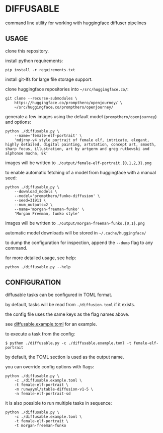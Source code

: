 # DIFFUSABLE

 command line utility for working with huggingface diffuser pipelines 

## USAGE

clone this repository.

install python requirements:

```shell
pip install -r requirements.txt
```

install git-lfs for large file storage support.

clone huggingface repositories into `~/src/huggingface.co/`:

```shell
git clone --recurse-submodules \
    https://huggingface.co/prompthero/openjourney/ \
    ~/src/huggingface.co/prompthero/openjourney/
```

generate a few images using the default model (`prompthero/openjourney`) and options:

```shell
python ./diffusable.py \
    --name='female-elf-portrait' \
    'mdjrny-v4 style portrait of female elf, intricate, elegant, highly detailed, digital painting, artstation, concept art, smooth, sharp focus, illustration, art by artgerm and greg rutkowski and alphonse mucha, 8k'
```

images will be written to `./output/female-elf-portrait.{0,1,2,3}.png`

to enable automatic fetching of a model from huggingface with a manual seed:

```shell
python ./diffusable.py \
    --download_models \
    --model='prompthero/funko-diffusion' \
    --seed=31911 \
    --num_outputs=2 \
    --name='morgan-freeman-funko' \
    'Morgan Freeman, funko style'
```

images will be written to `./output/morgan-freeman-funko.{0,1}.png`

automatic model downloads will be stored in `~/.cache/huggingface/`

to dump the configuration for inspection, append the `--dump` flag to any command.

for more detailed usage, see help:

```shell
python ./diffusable.py --help
```

## CONFIGURATION

diffusable tasks can be configured in TOML format.

by default, tasks will be read from `./diffusion.toml` if it exists.

the config file uses the same keys as the flag names above.

see [diffusable.example.toml](diffusable.example.toml) for an example.

to execute a task from the config:

```shell
$ python ./diffusable.py -c ./diffusable.example.toml -t female-elf-portrait
```

by default, the TOML section is used as the output name.

you can override config options with flags:

```shell
python ./diffusable.py \
    -c ./diffusable.example.toml \
    -t female-elf-portrait \
    -m runwayml/stable-diffusion-v1-5 \
    -n female-elf-portrait-sd
```

it is also possible to run multiple tasks in sequence:

```shell
python ./diffusable.py \
    -c ./diffusable.example.toml \
    -t female-elf-portrait \
    -t morgan-freeman-funko
```
